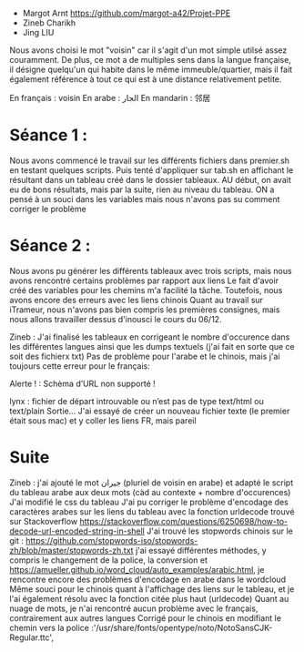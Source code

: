 - Margot Arnt  https://github.com/margot-a42/Projet-PPE
- Zineb Charikh
- Jing LIU

Nous avons choisi le mot "voisin" car il s'agit d'un mot simple utilsé assez couramment. De plus, ce mot a de multiples sens dans la langue française, il désigne quelqu'un qui habite dans le même immeuble/quartier, mais il fait également référence à tout ce qui est à une distance relativement petite.

En français : voisin
En arabe : الجار
En mandarin : 邻居

# Séance 1 :
Nous avons commencé le travail sur les différents fichiers dans premier.sh en testant quelques scripts. Puis tenté d'appliquer sur tab.sh en affichant le résultant dans un tableau créé dans le dossier tableaux. AU début, on avait eu de bons résultats, mais par la suite, rien au niveau du tableau.
ON a pensé à un souci dans les variables mais nous n'avons pas su comment corriger le problème

# Séance 2 :
Nous avons pu générer les différents tableaux avec trois scripts, mais nous avons rencontré certains problèmes par rapport aux liens
Le fait d'avoir créé des variables pour les chemins m'a facilité la tâche.
Toutefois, nous avons encore des erreurs avec les liens chinois
Quant au travail sur iTrameur, nous n'avons pas bien compris les premières consignes, mais nous allons travailler dessus d'inousci le cours du 06/12.

Zineb :
J'ai finalisé les tableaux en corrigeant le nombre d'occurence dans les différentes langues ainsi que les dumps textuels (j'ai fait en sorte que ce soit des fichierx txt)
Pas de problème pour l'arabe et le chinois, mais j'ai toujours cette erreur pour le français:

Alerte ! : Schèma d’URL non supporté !

lynx : fichier de départ introuvable ou n’est pas de type text/html ou text/plain
      Sortie…
J'ai essayé de créer un nouveau fichier texte (le premier était sous mac) et y coller les liens FR, mais pareil

# Suite

Zineb :
j'ai ajouté le mot جيران (pluriel de voisin en arabe) et adapté le script du tableau arabe aux deux mots (càd au contexte + nombre d'occurences)
J'ai modifié le css du tableau
J'ai pu corriger le problème d'encodage des caractères arabes sur les liens du tableau avec la fonction urldecode trouvé sur Stackoverflow https://stackoverflow.com/questions/6250698/how-to-decode-url-encoded-string-in-shell
J'ai trouvé les stopwords chinois sur le git : https://github.com/stopwords-iso/stopwords-zh/blob/master/stopwords-zh.txt
j'ai essayé différentes méthodes, y compris le changement de la police, la conversion et https://amueller.github.io/word_cloud/auto_examples/arabic.html, je rencontre encore des problèmes d'encodage en arabe dans le wordcloud
Même souci pour le chinois quant à l'affichage des liens sur le tableau, et je l'ai également résolu avec la fonction citée plus haut (urldecode)
Quant au nuage de mots, je n'ai rencontré aucun problème avec le français, contrairement aux autres langues
Corrigé pour le chinois en modifiant le chemin vers la police :'/usr/share/fonts/opentype/noto/NotoSansCJK-Regular.ttc',
